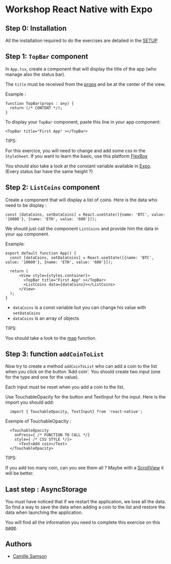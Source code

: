 # Workshop React Native with Expo

## Step 0: Installation

All the installation required to do the exercises are detailed in the [SETUP](./README.md)

## Step 1: `TopBar` component

In `App.tsx`, create a component that will display the title of the app (who manage also the status bar).

The `title` must be received from the [props](https://docs.expo.io/versions/v37.0.0/react-native/props/) and be at the center of the view.

Example :

```tsx
function TopBar(props : any) {
  return (/* CONTENT */);
}
```

To display your `TopBar` component, paste this line in your app component:

```tsx 
<TopBar title="First App" ></TopBar>
```

TIPS:

For this exercice, you will need to change and add some css in the `StyleSheet`.
If you want to learn the basic, use this platform [FlexBox](https://flexboxfroggy.com)

You should also take a look at the constant variable available in [Expo](https://docs.expo.io/versions/latest/sdk/constants/). (Every status bar have the same height ?)

## Step 2: `ListCoins` component

Create a component that will display a list of coins.
Here is the data who need to be display :

```tsx
const [dataCoins, setDataCoins] = React.useState([{name: 'BTC', value: '10000'}, {name: 'ETH', value: '600'}]);
``` 

We should just call the component `ListCoins` and provide him the data in your `app` component.

Example:

```tsx
export default function App() {
  const [dataCoins, setDataCoins] = React.useState([{name: 'BTC', value: '10000'}, {name: 'ETH', value: '600'}]);

  return (
      <View style={styles.container}>
        <TopBar title="First App" ></TopBar>
        <ListCoins data={dataCoins}></ListCoins>
      </View>
  );
}
```

- `dataCoins` is a const variable but you can change his value with `setDataCoins` 
- `dataCoins` is an array of objects

TIPS:

You should take a look to the [map](https://reactjs.org/docs/lists-and-keys.html) function.

## Step 3: function `addCoinToList`

Now try to create a method `addCoinToList` who can add a coin to the list when you click on the button 'Add coin'. You should create two input (one for the type and one for the value).

Each input must be reset when you add a coin to the list.

Use TouchableOpacity for the button and TextInput for the input. Here is the import you should add: 

```tsx
  import { TouchableOpacity, TextInput} from 'react-native';
```

Exemple of TouchableOpacity : 

```tsx
  <TouchableOpacity
    onPress={ /* FUNCTION TO CALL */}
    style={ /* CSS STYLE */}>
      <Text>Add coin</Text>
  </TouchableOpacity>
```

TIPS:

If you add too many coin, can you see them all ? Maybe with a [ScrollView](https://docs.expo.io/versions/latest/react-native/scrollview/) it will be better.

## Last step : AsyncStorage

You must have noticed that if we restart the application, we lose all the data. So find a way to save the data when adding a coin to the list and restore the data when launching the application.

You will find all the information you need to complete this exercise on this [page](https://reactnative.dev/docs/asyncstorage).

## Authors
- [Camille Samson](https://github.com/Samson-Git)
